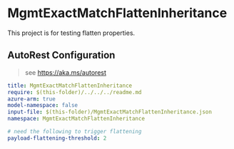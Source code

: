 # MgmtExactMatchFlattenInheritance

This project is for testing flatten properties.

## AutoRest Configuration
> see https://aka.ms/autorest

``` yaml
title: MgmtExactMatchFlattenInheritance
require: $(this-folder)/../../../readme.md
azure-arm: true
model-namespace: false
input-file: $(this-folder)/MgmtExactMatchFlattenInheritance.json
namespace: MgmtExactMatchFlattenInheritance

# need the following to trigger flattening
payload-flattening-threshold: 2
```
